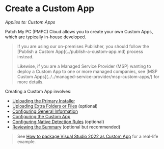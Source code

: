 # Create a Custom App

_Applies to: Custom Apps_

Patch My PC (PMPC) Cloud allows you to create your own Custom Apps, which are typically in-house developed.

<blockquote class="wp-block-quote is-note">
<p>If you are using our on-premises Publisher, you should follow the [Publish a Custom App](../publish-a-custom-app.md) process instead.</p>
<p>Likewise, if you are a Managed Service Provider (MSP) wanting to deploy a Custom App to one or more managed companies, see [MSP Custom Apps](../../managed-service-provider/msp-custom-apps/) for more details.</p>
</blockquote>

Creating a Custom App involves:

* [Uploading the Primary Installer](upload-the-primary-installer-for-a-custom-app.md)
* [Uploading Extra Folders or Files](custom-apps-file-tab.md) (optional)
* [Configuring General Information](custom-apps-general-information-tab.md)
* [Configuring the Custom App](custom-apps-configuration-tab.md)
* [Configuring Native Detection Rules](custom-apps-detection-rules-tab.md) (optional)
* [Reviewing the Summary](custom-apps-summary-tab.md) (optional but recommended)

<blockquote class="wp-block-quote is-note">
<p>See <a href="https://patchmypc.com/how-to-package-visual-studio-2022-custom-app">How to package Visual Studio 2022 as Custom App</a> for a real-life example.</p>
</blockquote>